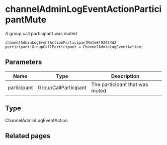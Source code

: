 # channelAdminLogEventActionParticipantMute
A group call participant was muted

```
channelAdminLogEventActionParticipantMute#f92424d2 participant:GroupCallParticipant = ChannelAdminLogEventAction;
```

## Parameters
| Name | Type | Description |
| ---- | :----: | ----------- |
| participant | GroupCallParticipant | The participant that was muted |


## Type
ChannelAdminLogEventAction

## Related pages
